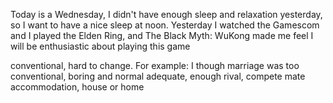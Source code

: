 Today is a Wednesday, I didn't have enough sleep and relaxation yesterday, so I want to have a nice sleep at noon. Yesterday I watched the Gamescom and I played the Elden Ring, and The Black Myth: WuKong made me feel I will be enthusiastic about playing this game

conventional, hard to change. For example: I though marriage was too conventional, boring and normal
adequate, enough
rival, compete mate
accommodation, house or home
